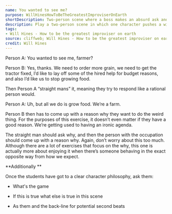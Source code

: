 ```yaml
---
name: You wanted to see me?
purpose: WillHinesHowToBeTheGreatestImproviserOnEarth
shortDescription: Two-person scene where a boss makes an absurd ask and the employee stays grounded.
description: Play a two-person scene in which one character pushes a wildly unreasonable workplace agenda and the other responds realistically, forcing the initiator to justify their logic.
tags:
- Will Hines - How to be the greatest improviser on earth
source: cliffweb; Will Hines - How to be the greatest improviser on earth
credit: Will Hines
---
```


Person A: You wanted to see me, farmer?

Person B: Yes, thanks. We need to order more grain, we need to get the tractor fixed, I’d like to lay off some of the hired help for budget reasons, and also I’d like us to stop growing food.

Then Person A “straight mans” it, meaning they try to respond like a rational person would.

Person A: Uh, but all we do is grow food. We’re a farm.

Person B then has to come up with a reason why they want to do the weird thing. For the purposes of this exercise, it doesn’t even matter if they have a good reason. We’re getting used to having an ironic agenda.

The straight man should ask why, and then the person with the occupation should come up with a reason why. Again, don’t worry about this too much. Although there are a lot of exercises that focus on the why, this one is actually more about enjoying it when there’s someone behaving in the exact opposite way from how we expect.

**Additionally **

Once the students have got to a clear character philosophy, ask them:

- What's the game

- If this is true what else is true in this scene

- As them and the back-line for potential second beats
